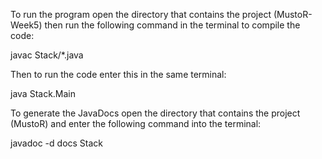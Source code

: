 To run the program open the directory that contains the project (MustoR-Week5) then run the following command in the terminal to compile the code:

javac Stack/*.java

Then to run the code enter this in the same terminal:

java Stack.Main

To generate the JavaDocs open the directory that contains the project (MustoR) and enter the following command into the terminal:

javadoc -d docs Stack
